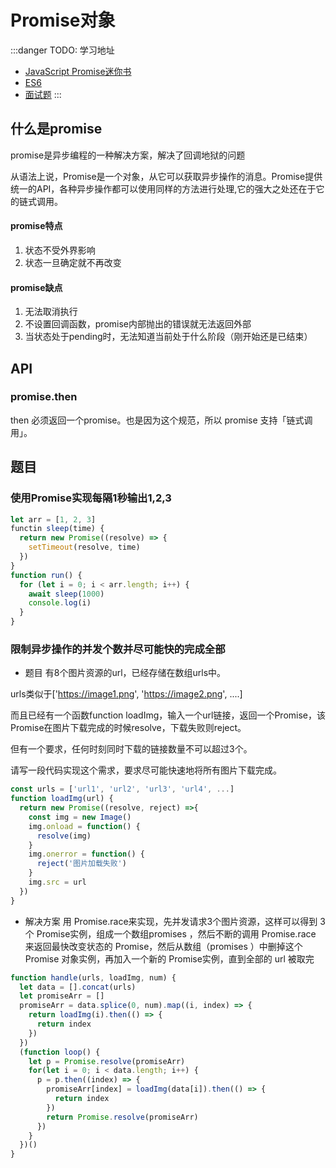 # Promise对象

:::danger TODO: 学习地址
  * [JavaScript Promise迷你书](http://liubin.org/promises-book/)
  * [ES6](http://es6.ruanyifeng.com/#docs/promise)
  * [面试题](https://mp.weixin.qq.com/s/Wv3ZiaZzIP6pFdHHwnvk5w)
:::

## 什么是promise

promise是异步编程的一种解决方案，解决了回调地狱的问题

从语法上说，Promise是一个对象，从它可以获取异步操作的消息。Promise提供统一的API，各种异步操作都可以使用同样的方法进行处理,它的强大之处还在于它的链式调用。


#### promise特点
1. 状态不受外界影响
2. 状态一旦确定就不再改变

#### promise缺点
1. 无法取消执行
2. 不设置回调函数，promise内部抛出的错误就无法返回外部
3. 当状态处于pending时，无法知道当前处于什么阶段（刚开始还是已结束）



## API

### promise.then
then 必须返回一个promise。也是因为这个规范，所以 promise 支持「链式调用」。


## 题目

### 使用Promise实现每隔1秒输出1,2,3 
```js
let arr = [1, 2, 3]
functin sleep(time) {
  return new Promise((resolve) => {
    setTimeout(resolve, time)
  })
}
function run() {
  for (let i = 0; i < arr.length; i++) {
    await sleep(1000)
    console.log(i)
  }
}
```

### 限制异步操作的并发个数并尽可能快的完成全部

* 题目
有8个图片资源的url，已经存储在数组urls中。

urls类似于['https://image1.png', 'https://image2.png', ....]

而且已经有一个函数function loadImg，输入一个url链接，返回一个Promise，该Promise在图片下载完成的时候resolve，下载失败则reject。

但有一个要求，任何时刻同时下载的链接数量不可以超过3个。

请写一段代码实现这个需求，要求尽可能快速地将所有图片下载完成。

```js
const urls = ['url1', 'url2', 'url3', 'url4', ...]
function loadImg(url) {
  return new Promise((resolve, reject) =>{
    const img = new Image()
    img.onload = function() {
      resolve(img)
    }
    img.onerror = function() {
      reject('图片加载失败')
    }
    img.src = url
  })
}
```

* 解决方案
用 Promise.race来实现，先并发请求3个图片资源，这样可以得到 3 个 Promise实例，组成一个数组promises ，然后不断的调用 Promise.race 来返回最快改变状态的 Promise，然后从数组（promises ）中删掉这个 Promise 对象实例，再加入一个新的 Promise实例，直到全部的 url 被取完

```js
function handle(urls, loadImg, num) {
  let data = [].concat(urls)
  let promiseArr = []
  promiseArr = data.splice(0, num).map((i, index) => {
    return loadImg(i).then(() => {
      return index
    })
  })
  (function loop() {
    let p = Promise.resolve(promiseArr)
    for(let i = 0; i < data.length; i++) {
      p = p.then((index) => {
        promiseArr[index] = loadImg(data[i]).then(() => {
          return index
        })
        return Promise.resolve(promiseArr)
      })
    }
  })()
}

```

